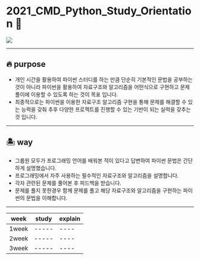 # 2021_CMD_Python_Study_Orientation 🧭

<img src="https://img.shields.io/badge/python-3776AB?style=flat-square&logo=python&logoColor=white"/></a>

-------------
## 🔥 purpose
* 개인 시간을 활용하여 파이썬 스터디를 하는 만큼 단순히 기본적인 문법을 공부하는 것이 아니라 파이썬을 활용하여 자료구조와 알고리즘을 어떤식으로 구현하고 문제풀이에 이용할 수 있도록 하는 것이 목표 입니다.
* 최종적으로는 파이썬을 이용한 자료구조 알고리즘 구현을 통해 문제를 해결할 수 있는 능력을 갖춰 추후 다양한 프로젝트를 진행할 수 있는 기반이 되는 실력을 갖추는 것 입니다.

-------------
## 🏝️ way
* 그룹원 모두가 프로그래밍 언어를 배워본 적이 있다고 답변하여 파이썬 문법은 간단하게 설명했습니다.
* 프로그래밍에서 자주 사용하는 필수적인 자료구조와 알고리즘을 설명합니다.
* 각자 관련된 문제를 풀어본 후 피드백을 받습니다.
* 문제를 풀지 못한경우 함께 문제를 풀고 해당 자료구조와 알고리즘을 구현하는 파이썬의 문법을 이해합니다.
-------------
|week|study|explain|
|------|---|---|
|1week|-----|----|
|2week|-----|----|
|3week|-----|----|
